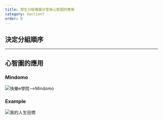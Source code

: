 ```yaml
---
title: 學生分組專題分享與心智圖的應用
category: Section7
order: 0
---
```



## 決定分組順序

---

## 心智圖的應用

### Mindomo
![快樂e學院-->Mindomo](/icixin/images/lessons/mindomo.png)

### Example
![我的人生目標](/icixin/images/lessons/goalofmylife.png)
